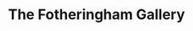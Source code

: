 ---
title: "The Fotheringham Gallery"
url: /bridge-of-allan/the-fotheringham-gallery/
shop: Kunst
---